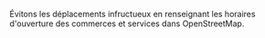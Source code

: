 Évitons les déplacements infructueux en renseignant les horaires d'ouverture des commerces et services dans OpenStreetMap.
